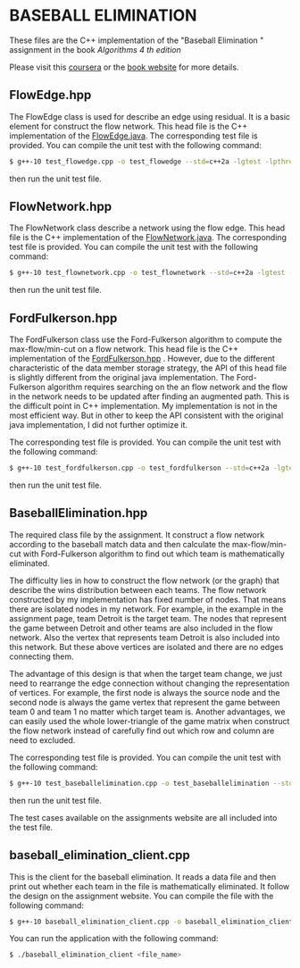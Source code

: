 # BASEBALL ELIMINATION

These files are the C++ implementation of the "Baseball Elimination " assignment in the book *Algorithms 4 th edition*

Please visit this [coursera](https://coursera.cs.princeton.edu/algs4/assignments/baseball/faq.php) or the [book website](https://www.cs.princeton.edu/courses/archive/spring04/cos226/assignments/baseball.html) for more details.



## FlowEdge.hpp

The FlowEdge class is used for describe an edge using residual. It is a basic element for construct the flow network. This head file is the C++ implementation of the [FlowEdge.java](https://algs4.cs.princeton.edu/code/edu/princeton/cs/algs4/FlowEdge.java.html). The corresponding test file is provided. You can compile the unit test with the following command:

```bash
$ g++-10 test_flowedge.cpp -o test_flowedge --std=c++2a -lgtest -lpthread
```

then run the unit test file.



## FlowNetwork.hpp

The FlowNetwork class describe a network using the flow edge. This head file is the C++ implementation of the [FlowNetwork.java](https://algs4.cs.princeton.edu/code/edu/princeton/cs/algs4/FlowNetwork.java.html). The corresponding test file is provided. You can compile the unit test with the following command:

```bash
$ g++-10 test_flownetwork.cpp -o test_flownetwork --std=c++2a -lgtest -lpthread
```

then run the unit test file.



## FordFulkerson.hpp

The FordFulkerson class use the Ford-Fulkerson algorithm to compute the max-flow/min-cut on a flow network. This head file is the C++ implementation of the [FordFulkerson.hpp](https://algs4.cs.princeton.edu/64maxflow/FordFulkerson.java.html) . However, due to the different characteristic of the data member storage strategy, the API of this head file is slightly different from the original java implementation. The Ford-Fulkerson algorithm requires searching on the an flow network and the flow in the network needs to be updated after finding an augmented path. This is the difficult point in C++ implementation. My implementation is not in the most efficient way. But in other to keep the API consistent with the original java implementation, I did not further optimize it. 

The corresponding test file is provided. You can compile the unit test with the following command:

```bash
$ g++-10 test_fordfulkerson.cpp -o test_fordfulkerson --std=c++2a -lgtest -lpthread -lstdc++fs
```

then run the unit test file.



## BaseballElimination.hpp

The required class file by the assignment. It construct a flow network according to the baseball match data and then calculate the max-flow/min-cut with Ford-Fulkerson algorithm to find out which team is mathematically eliminated. 

The difficulty lies in how to construct the flow network (or the graph) that describe the wins distribution between each teams.  The flow network constructed by my implementation has fixed number of nodes. That means there are isolated nodes in my network. For example, in the example in the assignment page, team Detroit is the target team. The nodes that represent the game between Detroit and other teams are also included in the flow network. Also the vertex that represents team Detroit is also included into this network.  But these above vertices are isolated and there are no edges connecting them.

The advantage of this design is that when the target team change, we just need to rearrange the edge connection without changing the representation of vertices.  For example, the first node is always the source node and the second node is always the game vertex that represent the game between team 0 and team 1 no matter which target team is. Another advantages, we can easily used the whole lower-triangle of the game matrix when construct the flow network  instead of carefully find out which row and column are need to excluded.

The corresponding test file is provided. You can compile the unit test with the following command:

```bash
$ g++-10 test_baseballelimination.cpp -o test_baseballelimination --std=c++2a -lgtest -lpthread -lstdc++fs
```

then run the unit test file.

The test cases available on the assignments website are all included into the test file.



## baseball_elimination_client.cpp

This is the client for the baseball elimination. It reads a data file and then print out whether each team in the file is mathematically eliminated. It follow the design on the assignment website. You can compile the file with the following command:

```bash
$ g++-10 baseball_elimination_client.cpp -o baseball_elimination_client --std=c++2a -lgtest -lpthread -lstdc++fs
```

You can run the application with the following command:

```bash
$ ./baseball_elimination_client <file_name>
```

